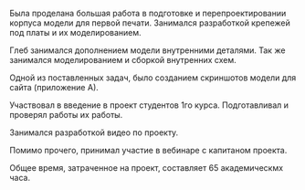 Была проделана большая работа в подготовке и перепроектировании корпуса модели для первой печати. Занимался разработкой крепежей под платы и их моделированием. 

Глеб занимался дополнением модели внутренними деталями. Так же занимался моделированием и сборкой внутренних схем.

Одной из поставленных задач, было созданием скриншотов модели для сайта (приложение А).

Участвовал в введение в проект студентов 1го курса. Подготавливал и проверял работы их работы.

Занимался разработкой видео по проекту.

Помимо прочего, принимал участие в вебинаре с капитаном проекта.

Общее время, затраченное на проект, составляет 65 академическмх часа.

